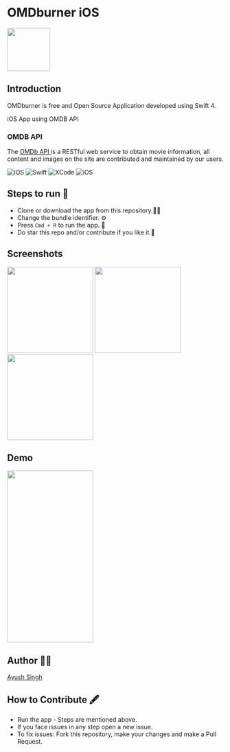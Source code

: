 # OMDburner iOS
<img src="https://github.com/Ayush21082/OMDburner-iOS/blob/main/Manual%20Assets/logo/OMDburner.png" width="100">

 
## Introduction ##
OMDburner is free and Open Source Application developed using Swift 4. 
<p>
iOS App using OMDB API

### OMDB API  ###
The <a href="http://www.omdbapi.com">OMDb API </a>is a RESTful web service to obtain movie information, all content and images on the site are contributed and maintained by our users. 

 <p>
<img alt="iOS" src="https://img.shields.io/badge/platform-iOS-blue">
 <img alt="Swift" src="https://img.shields.io/badge/Swift-4.0-brightgreen">
<img alt="XCode" src="https://img.shields.io/badge/XCode-12.5.1-blueviolet">
<img alt="iOS" src="https://img.shields.io/badge/iOS-14-orange">
</p>

 ## Steps to run 📲 ##
 * Clone or download the app from this repository.👨‍💻
 * Change the bundle identifier. ⚙️
 * Press `Cmd + R` to run the app. 📲
 * Do star this repo and/or contribute if you like it.🙂

## Screenshots
 <p>
<img src="https://github.com/Ayush21082/OMDburner-iOS/blob/main/Manual%20Assets/Screenshots/1.png" width="200"> 
<img src="https://github.com/Ayush21082/OMDburner-iOS/blob/main/Manual%20Assets/Screenshots/2.png" width="200"> 
<img src="https://github.com/Ayush21082/OMDburner-iOS/blob/main/Manual%20Assets/Screenshots/3.png" width="200"> 
</p>

## Demo ##
<img src="https://github.com/Ayush21082/OMDburner-iOS/blob/main/Manual%20Assets/Demo/demo.gif" width="200" height="400"> 

 ## Author 👨‍💻 ##
 [Ayush Singh](https://github.com/ayush21082)

  
 ## How to Contribute 🖋 ##
 * Run the app - Steps are mentioned above.
 * If you face issues in any step open a new issue.
 * To fix issues: Fork this repository, make your changes and make a Pull Request.




